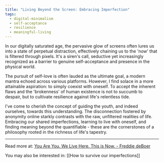 ```yaml
---
title: "Living Beyond the Screen: Embracing Imperfection"
tags:
  - digital-minimalism
  - self-acceptance
  - resilience
  - meaningful-living
---
```

In our digitally saturated age, the pervasive glow of screens often lures us into a state of perpetual distraction, effectively chaining us to the 'now' that is filtered through pixels. It's a siren's call, seductive yet increasingly recognized as a barrier to genuine self-acceptance and presence in the physical world.

The pursuit of self-love is often lauded as the ultimate goal, a modern mantra echoed across various platforms. However, I find solace in a more attainable aspiration: to simply coexist with oneself. To accept the inherent flaws and the 'brokenness' of human existence is not to succumb to despair, but to cultivate resilience against life's relentless tide.

I've come to cherish the concept of guiding the youth, and indeed ourselves, towards this understanding. The disconnection fostered by anonymity online starkly contrasts with the raw, unfiltered realities of life. Embracing our shared imperfections, learning to live with oneself, and finding meaning beyond the quantifiable - these are the cornerstones of a philosophy rooted in the richness of life's tapestry.

----

Read more at: [You Are You. We Live Here. This is Now. - Freddie deBoer](https://freddiedeboer.substack.com/p/you-are-you-we-live-here-this-is)

You may also be interested in: [[How to survive our imperfections]]